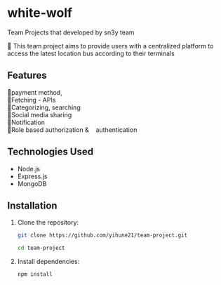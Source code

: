 # white-wolf
Team Projects that developed by sn3y team

🎯 This team project aims to provide users with a centralized platform to access the latest location bus according to their terminals 

## Features

📍payment method,<br>
📍Fetching - APIs <br>
📍Categorizing, searching <br>
📍Social media sharing <br>
📍Notification <br>
📍Role based authorization &    authentication <br>
## Technologies Used

- Node.js
- Express.js
- MongoDB

## Installation

1. Clone the repository:

   ```bash
   git clone https://github.com/yihune21/team-project.git
   ```

   ```bash
   cd team-project
   ```

2. Install dependencies:

   ```bash
   npm install 
   ```
